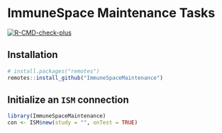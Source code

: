 # ImmuneSpace Maintenance Tasks

<!-- badges: start -->
  [![R-CMD-check-plus](https://github.com/RGLab/ImmuneSpaceMaintenance/workflows/R-CMD-check-plus/badge.svg)](https://github.com/RGLab/ImmuneSpaceMaintenance/actions)
  <!-- badges: end -->

## Installation

``` r
# install.packages("remotes")
remotes::install_github("ImmuneSpaceMaintenance")
```

## Initialize an `ISM` connection

``` r
library(ImmuneSpaceMaintenance)
con <- ISM$new(study = "", onTest = TRUE)
```
